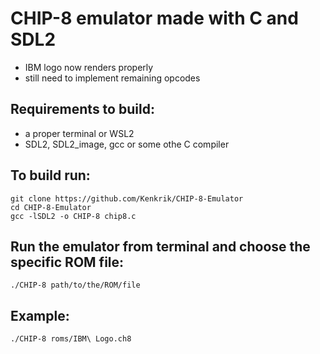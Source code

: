 # CHIP-8 emulator made with C and SDL2
- IBM logo now renders properly
- still need to implement remaining opcodes
## Requirements to build:
- a proper terminal or WSL2
- SDL2, SDL2_image, gcc or some othe C compiler



## To build run: 
    git clone https://github.com/Kenkrik/CHIP-8-Emulator
    cd CHIP-8-Emulator
    gcc -lSDL2 -o CHIP-8 chip8.c

## Run the emulator from terminal and choose the specific ROM file:
    ./CHIP-8 path/to/the/ROM/file

## Example:
    ./CHIP-8 roms/IBM\ Logo.ch8
